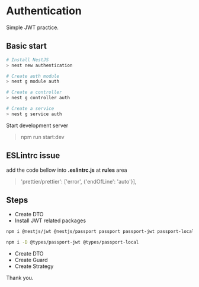 # Authentication

Simple JWT practice.

## Basic start

```bash
# Install NestJS
> nest new authentication

# Create auth module
> nest g module auth

# Create a controller
> nest g controller auth

# Create a service
> nest g service auth

```

Start development server

> npm run start:dev

## ESLintrc issue

add the code bellow into **.eslintrc.js** at **rules** area

> 'prettier/prettier': ['error', {'endOfLine': 'auto'}],

## Steps

- Create DTO
- Install JWT related packages

```bash
npm i @nestjs/jwt @nestjs/passport passport passport-jwt passport-local

npm i -D @types/passport-jwt @types/passport-local
```

- Create DTO
- Create Guard
- Create Strategy

Thank you.
